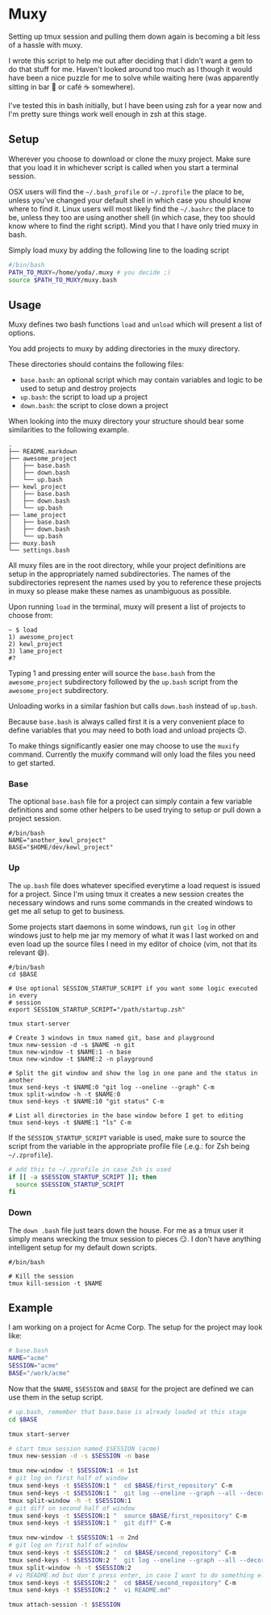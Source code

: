 # Muxy
Setting up tmux session and pulling them down again is becoming a bit less of
a hassle with muxy.

I wrote this script to help me out after deciding that I didn't want a gem to
do that stuff for me. Haven't looked around too much as I though it would have
been a nice puzzle for me to solve while waiting here (was apparently sitting
in bar :beers: or café :coffee: somewhere).

I've tested this in bash initially, but I have been using zsh for a year now
and I'm pretty sure things work well enough in zsh at this stage.

## Setup
Wherever you choose to download or clone the muxy project. Make sure that
you load it in whichever script is called when you start a terminal session.

OSX users will find the `~/.bash_profile` or `~/.zprofile` the place to be,
unless you've changed your default shell in which case you should know where to
find it. Linux users will most likely find the `~/.bashrc` the place to be,
unless they too are using another shell (in which case, they too should know
where to find the right script). Mind you that I have only tried muxy in bash.

Simply load muxy by adding the following line to the loading script

```bash
#/bin/bash
PATH_TO_MUXY=/home/yoda/.muxy # you decide ;)
source $PATH_TO_MUXY/muxy.bash
```

## Usage
Muxy defines two bash functions `load` and `unload` which will present
a list of options.

You add projects to muxy by adding directories in the muxy directory.

These directories should contains the following files:
 - `base.bash`: an optional script which may contain variables and logic to be used to setup and destroy projects
 - `up.bash`: the script to load up a project
 - `down.bash`: the script to close down a project

When looking into the muxy directory your structure should bear some 
similarities to the following example.

```
.
├── README.markdown
├── awesome_project
│   ├── base.bash
│   ├── down.bash
│   └── up.bash
├── kewl_project
│   ├── base.bash
│   ├── down.bash
│   └── up.bash
├── lame_project
│   ├── base.bash
│   ├── down.bash
│   └── up.bash
├── muxy.bash
└── settings.bash
```

All muxy files are in the root directory, while your project definitions are
setup in the appropriately named subdirectories. The names of the 
subdirectories represent the names used by you to reference these projects in
muxy so please make these names as unambiguous as possible.

Upon running `load` in the terminal, muxy will present a list of projects
to choose from:

```
~ $ load
1) awesome_project
2) kewl_project
3) lame_project
#?
```

Typing 1 and pressing enter will source the `base.bash` from the 
`awesome_project` subdirectory followed by the `up.bash` script from the
`awesome_project` subdirectory.

Unloading works in a similar fashion but calls `down.bash` instead of
`up.bash`.

Because `base.bash` is always called first it is a very convenient place
to define variables that you may need to both load and unload projects :wink:.

To make things significantly easier one may choose to use the `muxify` 
command. Currently the muxify command will only load the files you need to get 
started.

### Base
The optional `base.bash` file for a project can simply contain a few
variable definitions and some other helpers to be used trying to setup or 
pull down a project session.

```
#/bin/bash
NAME="another_kewl_project"
BASE="$HOME/dev/kewl_project"
```

### Up
The `up.bash` file does whatever specified everytime a load request is
issued for a project. Since I'm using tmux it creates a new session
creates the necessary windows and runs some commands in the created windows
to get me all setup to get to business.

Some projects start daemons in some windows, run `git log` in other windows
just to help me jar my memory of what it was I last worked on and even load up
the source files I need in my editor of choice (vim, not that its relevant 
:smile:).

```
#/bin/bash
cd $BASE

# Use optional SESSION_STARTUP_SCRIPT if you want some logic executed in every
# session
export SESSION_STARTUP_SCRIPT="/path/startup.zsh"

tmux start-server

# Create 3 windows in tmux named git, base and playground
tmux new-session -d -s $NAME -n git
tmux new-window -t $NAME:1 -n base
tmux new-window -t $NAME:2 -n playground

# Split the git window and show the log in one pane and the status in another
tmux send-keys -t $NAME:0 "git log --oneline --graph" C-m
tmux split-window -h -t $NAME:0
tmux send-keys -t $NAME:10 "git status" C-m

# List all directories in the base window before I get to editing
tmux send-keys -t $NAME:1 "ls" C-m
```

If the `SESSION_STARTUP_SCRIPT` variable is used, make sure to source the
script from the variable in the appropriate profile file (.e.g.: for Zsh being 
`~/.zprofile`).

```zsh
# add this to ~/.zprofile in case Zsh is used
if [[ -a $SESSION_STARTUP_SCRIPT ]]; then
  source $SESSION_STARTUP_SCRIPT
fi
```

### Down
The `down .bash` file just tears down the house. For me as a tmux user it
simply means wrecking the tmux session to pieces :smirk:. I don't have anything
intelligent setup for my default down scripts.

```
#/bin/bash

# Kill the session
tmux kill-session -t $NAME
```

## Example

I am working on a project for Acme Corp. The setup for the project may look
like:

```bash
# base.bash
NAME="acme"
SESSION="acme"
BASE="/work/acme"
```

Now that the `$NAME`, `$SESSION` and `$BASE` for the project are defined we
can use them in the setup script.

```bash
# up.bash, remember that base.base is already loaded at this stage
cd $BASE

tmux start-server

# start tmux session named $SESSION (acme)
tmux new-session -d -s $SESSION -n base

tmux new-window -t $SESSION:1 -n 1st
# git log on first half of window
tmux send-keys -t $SESSION:1 "  cd $BASE/first_repository" C-m
tmux send-keys -t $SESSION:1 "  git log --oneline --graph --all --decorate" C-m
tmux split-window -h -t $SESSION:1
# git diff on second half of window
tmux send-keys -t $SESSION:1 "  source $BASE/first_repository" C-m
tmux send-keys -t $SESSION:1 "  git diff" C-m

tmux new-window -t $SESSION:1 -n 2nd
# git log on first half of window
tmux send-keys -t $SESSION:2 "  cd $BASE/second_repository" C-m
tmux send-keys -t $SESSION:2 "  git log --oneline --graph --all --decorate" C-m
tmux split-window -h -t $SESSION:2
# vi README.md but don't press enter, in case I want to do something else
tmux send-keys -t $SESSION:2 "  cd $BASE/second_repository" C-m
tmux send-keys -t $SESSION:2 "  vi README.md"

tmux attach-session -t $SESSION
```
